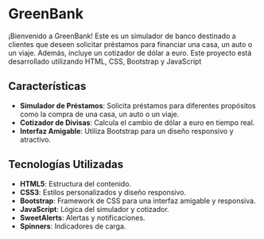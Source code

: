 # GreenBank

¡Bienvenido a GreenBank! Este es un simulador de banco destinado a clientes que deseen solicitar préstamos para financiar una casa, un auto o un viaje. Además, incluye un cotizador de dólar a euro. Este proyecto está desarrollado utilizando HTML, CSS, Bootstrap y JavaScript

## Características

- **Simulador de Préstamos**: Solicita préstamos para diferentes propósitos como la compra de una casa, un auto o un viaje.
- **Cotizador de Divisas**: Calcula el cambio de dólar a euro en tiempo real.
- **Interfaz Amigable**: Utiliza Bootstrap para un diseño responsivo y atractivo.


## Tecnologías Utilizadas

- **HTML5**: Estructura del contenido.
- **CSS3**: Estilos personalizados y diseño responsivo.
- **Bootstrap**: Framework de CSS para una interfaz amigable y responsiva.
- **JavaScript**: Lógica del simulador y cotizador.
- **SweetAlerts**: Alertas y notificaciones.
- **Spinners**: Indicadores de carga.
